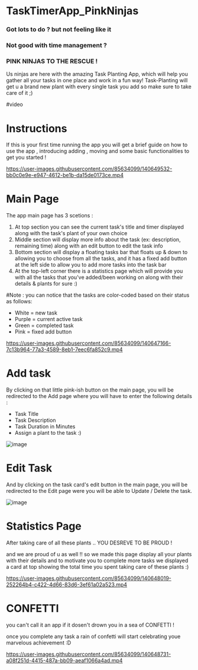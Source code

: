 # TaskTimerApp_PinkNinjas

### Got lots to do ? but not feeling like it 

### Not good with time management ?

### PINK NINJAS TO THE RESCUE !

Us ninjas are here with the amazing Task Planting App, which will help you gather all your tasks in one place and work in a fun way! Task-Planting will get u a brand new plant with every single task you add so make sure to take care of it ;) 

#video


# Instructions
If this is your first time running the app you will get a brief guide on how to use the app , introducing adding , moving and some basic functionalities to get you started !

https://user-images.githubusercontent.com/85634099/140649532-bb0c0e9e-e947-4612-be1b-da15de0173ce.mp4


# Main Page
The app main page has 3 scetions :

1) At top section you can see the current task's title and timer displayed along with the task's plant of your own choice
2) Middle section will display more info about the task (ex: description, remaining time) along with an edit button to edit the task info
3) Bottom section will display a floating tasks bar that floats up & down to allowing you to choose from all the tasks, and it has a fixed add button at the left side to allow you to add more tasks into the task bar
4) At the top-left corner there is a statistics page which will provide you with all the tasks that you've added/been working on along with their details & plants for sure :)

#Note : 
you can notice that the tasks are color-coded based on their status as follows:

* White = new task
* Purple = current active task
* Green = completed task
* Pink = fixed add button

https://user-images.githubusercontent.com/85634099/140647166-7c13b964-77a3-4589-8eb1-7eec6fa852c9.mp4

# Add task 
By clicking on that little pink-ish button on the main page, you will be redirected to the Add page where you will have to enter the following details :

* Task Title 
* Task Description
* Task Duration in Minutes 
* Assign a plant to the task :)

![image](https://user-images.githubusercontent.com/85634099/140647896-54864be9-b7e6-44ce-aa75-747d661b6848.png)

# Edit Task
And by clicking on the task card's edit button in the main page, you will be redirected to the Edit page were you will be able to Update / Delete the task.

![image](https://user-images.githubusercontent.com/85634099/140647836-7ca49600-729f-4ca3-a62d-b3681bf033d1.png)


# Statistics Page
After taking care of all these plants .. YOU DESREVE TO BE PROUD !

and we are proud of u as well !! so we made this page display all your plants with their details and to motivate you to complete more tasks we displayed a card at top showing the total time you spent taking care of these plants :)

https://user-images.githubusercontent.com/85634099/140648019-252264b4-c422-4d66-83d6-3ef61a02a523.mp4

# CONFETTI
you can't call it an app if it dosen't drown you in a sea of CONFETTI !

once you complete any task a rain of confetti will start celebrating youe marvelous achievement :D


https://user-images.githubusercontent.com/85634099/140648731-a08f251d-4415-487a-bb09-aeaf1066a4ad.mp4





